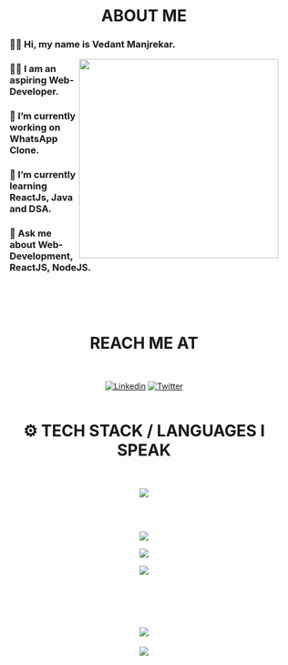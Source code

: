 <h1 align="center" >ABOUT ME</h1>

<div style="margin: 0 1rem">

<h3 align="left"> 🖐🏼 Hi, my name is Vedant Manjrekar. </h3>
  
<img width="350" align="right" src="https://cdn.dribbble.com/users/1708816/screenshots/15637256/media/f9826f0af8a49462f048262a8502035b.gif"/>
  
<h3 align="left"> 👨‍💻 I am an aspiring Web-Developer. </h3>

<h3 align="left"> 🔭 I’m currently working on WhatsApp Clone. </h3>

<h3 align="left"> 🌱 I’m currently learning ReactJs, Java and DSA. </h3>

<h3 align="left"> 💬 Ask me about Web-Development, ReactJS, NodeJS. </h3>

<br>
<br>
<br>
  
<h1 align="center" > REACH ME AT</h1>
<br>
<div align="center" style="display:flex; justify-content:center; align-items:center" >

[![Linkedin](https://skillicons.dev/icons?i=linkedin)](https://skillicons.dev)
[![Twitter](https://skillicons.dev/icons?i=twitter)](https://skillicons.dev)

</div>

<h1 style="text-align:center " align="center" > ⚙ TECH STACK / LANGUAGES I SPEAK</h1>
  
<br>

<p align="center">
  <a href="https://skillicons.dev">
    <img src="https://skillicons.dev/icons?i=html,css,js,react,markdown,vercel,heroku,firebase,express,mui,nodejs,redux,sass,tailwind,mongodb,figma&perline=8" />
  </a>
</p>

<div style= "display: flex; justify-content:center " align="center">

<div style="margin:2rem">

![](https://github-readme-stats.vercel.app/api?username=Vedant-Manjrekar&theme=chartreuse-dark&hide_border=false&include_all_commits=false&count_private=false)<br />

![](https://github-readme-streak-stats.herokuapp.com/?user=Vedant-Manjrekar&theme=chartreuse-dark&hide_border=false)<br />

![](https://github-readme-stats.vercel.app/api/top-langs/?username=Vedant-Manjrekar&theme=chartreuse-dark&hide_border=false&include_all_commits=false&count_private=false&layout=compact)

</div>

</div>
<br>

<div align="center">

## ![](https://quotes-github-readme.vercel.app/api?type=horizontal&theme=merko)

[![](https://visitcount.itsvg.in/api?id=Vedant-Manjrekar&icon=5&color=6)](https://visitcount.itsvg.in)

</div>
